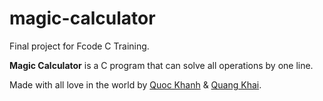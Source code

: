 # magic-calculator
Final project for Fcode C Training.

**Magic Calculator** is a C program that can solve all operations by one line.

Made with all love in the world by [Quoc Khanh](https://fb.com/bkdev98) & [Quang Khai](https://fb.com/quangkhai.nguyen.14).
